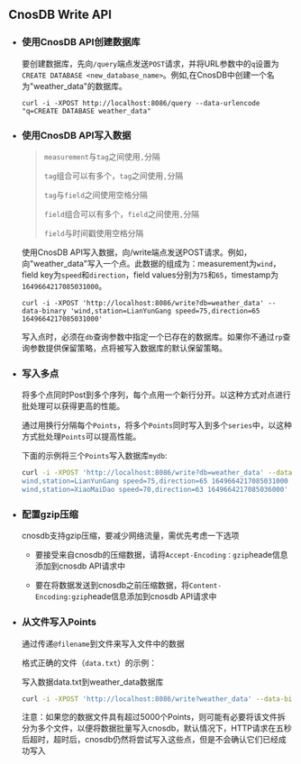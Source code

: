 ## CnosDB Write API

- ### 使用CnosDB API创建数据库

  要创建数据库，先向`/query`端点发送`POST`请求，并将URL参数中的`q`设置为`CREATE DATABASE <new_database_name>`。例如,在CnosDB中创建一个名为"weather_data"的数据库。
    ``` 
    curl -i -XPOST http://localhost:8086/query --data-urlencode "q=CREATE DATABASE weather_data"
    ``` 

- ### 使用CnosDB API写入数据

  > `measurement`与`tag`之间使用`,`分隔
  >
  > `tag`组合可以有多个，`tag`之间使用`,`分隔
  >
  > `tag`与`field`之间使用空格分隔
  >
  > `field`组合可以有多个，`field`之间使用`,`分隔
  >
  > `field`与时间戳使用空格分隔

  使用CnosDB API写入数据，向/write端点发送POST请求。例如，向"weather_data"写入一个点。此数据的组成为：measurement为`wind`，field key为`speed`和`direction`，field values分别为`75`和`65`，timestamp为`1649664217085031000`。
    ```
    curl -i -XPOST 'http://localhost:8086/write?db=weather_data' --data-binary 'wind,station=LianYunGang speed=75,direction=65 1649664217085031000'
    ```
  写入点时，必须在`db`查询参数中指定一个已存在的数据库。如果你不通过`rp`查询参数提供保留策略，点将被写入数据库的默认保留策略。


- ### 写入多点

  将多个点同时Post到多个序列，每个点用一个新行分开。以这种方式对点进行批处理可以获得更高的性能。

  通过用换行分隔每个`Points`，将多个`Points`同时写入到多个`series`中，以这种方式批处理`Points`可以提高性能。

  下面的示例将三个`Points`写入数据库`mydb`:

    ```bash
    curl -i -XPOST 'http://localhost:8086/write?db=weather_data' --data-binary 'wind,station=LianYunGang speed=75,direction=65 1649664217085027000
    wind,station=LianYunGang speed=75,direction=65 1649664217085031000
    wind,station=XiaoMaiDao speed=70,direction=63 1649664217085036000'

- ### 配置gzip压缩

  cnosdb支持gzip压缩，要减少网络流量，需优先考虑一下选项

    * 要接受来自cnosdb的压缩数据，请将`Accept-Encoding：gzip`heade信息添加到cnosdb API请求中

    * 要在将数据发送到cnosdb之前压缩数据，将`Content-Encoding:gzip`heade信息添加到cnosdb API请求中

- ### 从文件写入Points

  通过传递`@filename`到文件来写入文件中的数据

  格式正确的文件（`data.txt`）的示例：

  写入数据data.txt到weather_data数据库

    ```bash
    curl -i -XPOST 'http://localhost:8086/write?weather_data' --data-binary @data.txt
    ```
  注意：如果您的数据文件具有超过5000个Points，则可能有必要将该文件拆分为多个文件，以便将数据批量写入cnosdb，默认情况下，HTTP请求在五秒后超时，超时后，cnosdb仍然将尝试写入这些点，但是不会确认它们已经成功写入